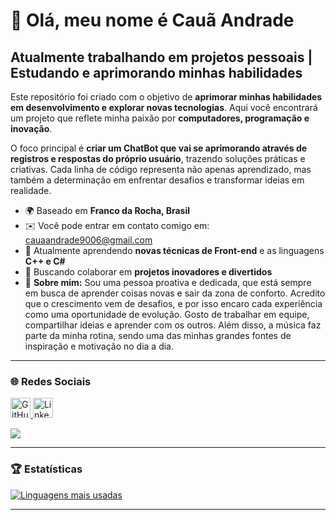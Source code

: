 # 👋 Olá, meu nome é Cauã Andrade  

Atualmente trabalhando em projetos pessoais | Estudando e aprimorando minhas habilidades  
----------------------------------------------------------------------------------------  

Este repositório foi criado com o objetivo de **aprimorar minhas habilidades em desenvolvimento e explorar novas tecnologias**. Aqui você encontrará um projeto que reflete minha paixão por **computadores, programação e inovação**.  

O foco principal é **criar um ChatBot que vai se aprimorando através de registros e respostas do próprio usuário**, trazendo soluções práticas e criativas. Cada linha de código representa não apenas aprendizado, mas também a determinação em enfrentar desafios e transformar ideias em realidade.  

* 🌍  Baseado em **Franco da Rocha, Brasil**  
* ✉️  Você pode entrar em contato comigo em: [cauaandrade9006@gmail.com](mailto:cauaandrade9006@gmail.com)  
* 🧠  Atualmente aprendendo **novas técnicas de Front-end** e as linguagens **C++ e C#**  
* 👥  Buscando colaborar em **projetos inovadores e divertidos**  
* 💬  **Sobre mim:** Sou uma pessoa proativa e dedicada, que está sempre em busca de aprender coisas novas e sair da zona de conforto. Acredito que o crescimento vem de desafios, e por isso encaro cada experiência como uma oportunidade de evolução. Gosto de trabalhar em equipe, compartilhar ideias e aprender com os outros. Além disso, a música faz parte da minha rotina, sendo uma das minhas grandes fontes de inspiração e motivação no dia a dia.  

---

### 🌐 Redes Sociais  

<p align="left">  
<a href="https://www.github.com/CauaAndradex" target="_blank" rel="noreferrer">  
<picture>  
<source media="(prefers-color-scheme: dark)" srcset="https://raw.githubusercontent.com/danielcranney/readme-generator/main/public/icons/socials/github-dark.svg" />  
<source media="(prefers-color-scheme: light)" srcset="https://raw.githubusercontent.com/danielcranney/readme-generator/main/public/icons/socials/github.svg" />  
<img src="https://raw.githubusercontent.com/danielcranney/readme-generator/main/public/icons/socials/github.svg" width="32" height="32" alt="GitHub" title="GitHub" />  
</picture>  
</a>  
<a href="https://www.linkedin.com/in/cauã-andrade-29a75930a" target="_blank" rel="noreferrer">  
<picture>  
<source media="(prefers-color-scheme: dark)" srcset="https://raw.githubusercontent.com/danielcranney/readme-generator/main/public/icons/socials/linkedin-dark.svg" />  
<source media="(prefers-color-scheme: light)" srcset="https://raw.githubusercontent.com/danielcranney/readme-generator/main/public/icons/socials/linkedin.svg" />  
<img src="https://raw.githubusercontent.com/danielcranney/readme-generator/main/public/icons/socials/linkedin.svg" width="32" height="32" alt="LinkedIn" title="LinkedIn" />  
</picture>  
</a>  
</p>  

<a href="https://www.github.com/CauaAndradex" target="_blank" rel="noreferrer">  
<img src="https://img.shields.io/github/followers/CauaAndradex?logo=github&style=for-the-badge&color=0891b2&labelColor=1c1917" />  
</a>  

---

### 🏆 Estatísticas  

<a href="https://github.com/CauaAndradex" align="left">  
<img src="https://github-readme-stats.vercel.app/api/top-langs/?username=CauaAndradex&langs_count=10&title_color=0891b2&text_color=ffffff&icon_color=0891b2&bg_color=1c1917&hide_border=true&locale=pt-br&custom_title=Linguagens%20mais%20usadas" alt="Linguagens mais usadas" />  
</a>  

---

